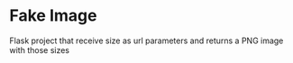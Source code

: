 Fake Image
==========

Flask project that receive size as url parameters and returns a PNG image with those sizes
